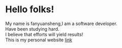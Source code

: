 Hello folks!
=============
My name is fanyuansheng,I am a software developer.<br>
Have been studying hard.<br>
I believe that efforts will yield results!<br>
This is my personal website [link](https://www.fanyuansheng.top)
<!---
Fanyuansheng/Fanyuansheng is a ✨ special ✨ repository because its `README.md` (this file) appears on your GitHub profile.
You can click the Preview link to take a look at your changes.
--->
